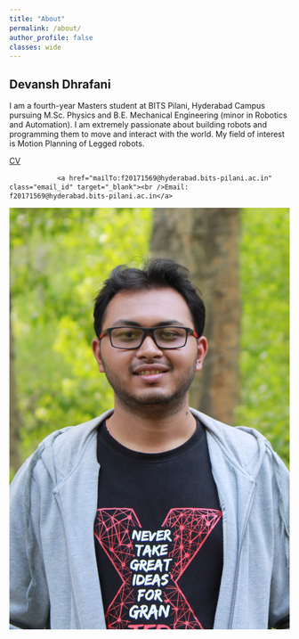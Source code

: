 ```yaml
---
title: "About"
permalink: /about/
author_profile: false
classes: wide
---
```


<link rel="stylesheet" href="/assets/css/styles.css">

<div class="content">
    <div class="home-content">
        <div class="home-text">
            <h2>Devansh Dhrafani</h2>
            <p>I am a fourth-year Masters student at BITS Pilani, Hyderabad Campus pursuing M.Sc. Physics 
                and B.E. Mechanical Engineering (minor in Robotics and Automation). I am extremely passionate 
                about building robots and programming them to move and interact with the world. My field of 
                interest is Motion Planning of Legged robots.</p>
            <div id="CV">
                <a href="https://drive.google.com/file/d/1kQGqNtWd-E68a7_NmAyvFbpLSGumFxVa/view?usp=sharing" target="_blank" class="CV_button_link">CV</a>
            </div>
            
                <a href="mailTo:f20171569@hyderabad.bits-pilani.ac.in" class="email_id" target="_blank"><br />Email: f20171569@hyderabad.bits-pilani.ac.in</a>
            
</div>
    <div class="home-image">
        <div class="image-text">
            <img id="home-pic" src="../assets/images/about-pic.jpg">
        </div>
    </div>
    </div>
</div>